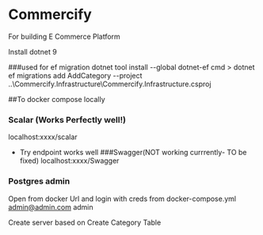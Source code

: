 # Commercify
For building E Commerce Platform


Install dotnet 9 

###used for  ef migration
dotnet tool install --global dotnet-ef
cmd > 
dotnet ef migrations add AddCategory --project ..\Commercify.Infrastructure\Commercify.Infrastructure.csproj

##To docker compose locally
### Scalar (Works Perfectly well!)
localhost:xxxx/scalar 
- Try endpoint works well
###Swagger(NOT working currrently- TO be fixed)
localhost:xxxx/Swagger

### Postgres admin 
Open from docker Url and login with creds from docker-compose.yml
admin@admin.com 
admin

Create server  based on Create Category Table